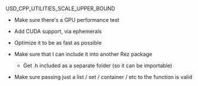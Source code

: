 USD_CPP_UTILITIES_SCALE_UPPER_BOUND



- Make sure there's a GPU performance test
- Add CUDA support, via ephemerals
- Optimize it to be as fast as possible

- Make sure that I can include it into another Rez package
    - Get .h included as a separate folder (so it can be importable)

- Make sure passing just a list / set / container / etc to the function is valid

